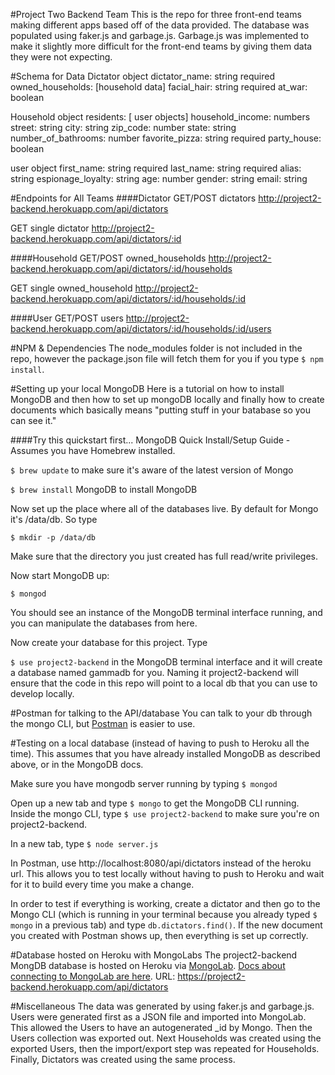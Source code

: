 #Project Two Backend Team
This is the repo for three front-end teams making different apps based off of the data provided. The database was populated using faker.js and garbage.js. Garbage.js was implemented to make it slightly more difficult for the front-end teams by giving them data they were not expecting. 

#Schema for Data
Dictator object
dictator_name: string required
owned_households: [household data]
facial_hair: string required
at_war: boolean

Household object
residents: [ user objects]
household_income: numbers
street: string
city: string
zip_code: number
state: string
number_of_bathrooms: number
favorite_pizza: string required
party_house: boolean 

user object
first_name: string required
last_name: string required
alias: string
espionage_loyalty: string
age: number
gender: string
email: string

#Endpoints for All Teams
####Dictator
GET/POST dictators http://project2-backend.herokuapp.com/api/dictators

GET single dictator http://project2-backend.herokuapp.com/api/dictators/:id

####Household
GET/POST owned_households http://project2-backend.herokuapp.com/api/dictators/:id/households

GET  single owned_household http://project2-backend.herokuapp.com/api/dictators/:id/households/:id

####User
GET/POST users http://project2-backend.herokuapp.com/api/dictators/:id/households/:id/users 

#NPM & Dependencies
The node_modules folder is not included in the repo, however the package.json file will fetch them for you if you type ```$ npm install```. 

#Setting up your local MongoDB
Here is a tutorial on how to install MongoDB and then how to set up mongoDB locally and finally how to create documents which basically means "putting stuff in your batabase so you can see it."

####Try this quickstart first...
MongoDB Quick Install/Setup Guide - Assumes you have Homebrew installed.

```$ brew update``` to make sure it's aware of the latest version of Mongo

```$ brew install``` MongoDB to install MongoDB

Now set up the place where all of the databases live. By default for Mongo it's /data/db. So type

```$ mkdir -p /data/db```

Make sure that the directory you just created has full read/write privileges.

Now start MongoDB up:

```$ mongod```

You should see an instance of the MongoDB terminal interface running, and you can manipulate the databases from here.

Now create your database for this project. Type

```$ use project2-backend``` in the MongoDB terminal interface and it will create a database named gammadb for you. Naming it project2-backend will ensure that the code in this repo will point to a local db that you can use to develop locally.

#Postman for talking to the API/database
You can talk to your db through the mongo CLI, but [Postman](https://www.getpostman.com/) is easier to use.

#Testing on a local database (instead of having to push to Heroku all the time).
This assumes that you have already installed MongoDB as described above, or in the MongoDB docs.

Make sure you have mongodb server running by typing ```$ mongod```

Open up a new tab and type ```$ mongo``` to get the MongoDB CLI running. Inside the mongo CLI, type ```$ use project2-backend``` to make sure you're on project2-backend.

In a new tab, type ```$ node server.js```

In Postman, use http://localhost:8080/api/dictators instead of the heroku url. This allows you to test locally without having to push to Heroku and wait for it to build every time you make a change.

In order to test if everything is working, create a dictator and then go to the Mongo CLI (which is running in your terminal because you already typed ```$ mongo``` in a previous tab) and type ```db.dictators.find()```. If the new document you created with Postman shows up, then everything is set up correctly.

#Database hosted on Heroku with MongoLabs
The project2-backend MongDB database is hosted on Heroku via [MongoLab](https://mongolab.com/). [Docs about connecting to MongoLab are here](http://docs.mongolab.com/connecting). URL: https://project2-backend.herokuapp.com/api/dictators

#Miscellaneous
The data was generated by using faker.js and garbage.js. Users were generated first as a JSON file and imported into MongoLab. This allowed the Users to have an autogenerated _id by Mongo. Then the Users collection was exported out. Next Households was created using the exported Users, then the import/export step was repeated for Households. Finally, Dictators was created using the same process.